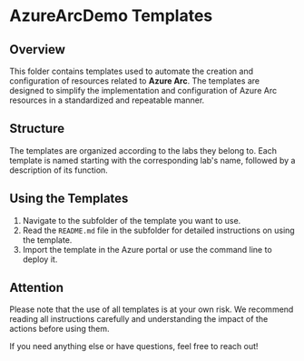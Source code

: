 # AzureArcDemo Templates

## Overview

This folder contains templates used to automate the creation and configuration of resources related to **Azure Arc**. The templates are designed to simplify the implementation and configuration of Azure Arc resources in a standardized and repeatable manner.

## Structure

The templates are organized according to the labs they belong to. Each template is named starting with the corresponding lab's name, followed by a description of its function.

## Using the Templates

1. Navigate to the subfolder of the template you want to use.
2. Read the `README.md` file in the subfolder for detailed instructions on using the template.
3. Import the template in the Azure portal or use the command line to deploy it.

## Attention

Please note that the use of all templates is at your own risk. We recommend reading all instructions carefully and understanding the impact of the actions before using them.

If you need anything else or have questions, feel free to reach out!
